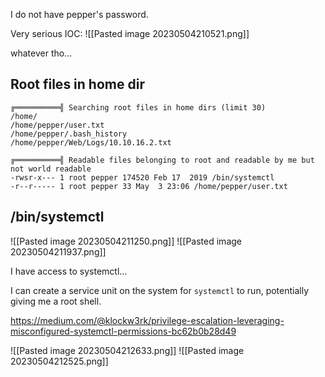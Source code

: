 I do not have pepper's password.

Very serious IOC:
![[Pasted image 20230504210521.png]]

whatever tho...

## Root files in home dir
```
╔══════════╣ Searching root files in home dirs (limit 30)  
/home/  
/home/pepper/user.txt  
/home/pepper/.bash_history  
/home/pepper/Web/Logs/10.10.16.2.txt

╔══════════╣ Readable files belonging to root and readable by me but not world readable  
-rwsr-x--- 1 root pepper 174520 Feb 17  2019 /bin/systemctl  
-r--r----- 1 root pepper 33 May  3 23:06 /home/pepper/user.txt
```


## /bin/systemctl
![[Pasted image 20230504211250.png]]
![[Pasted image 20230504211937.png]]

I have access to systemctl...

I can create a service unit on the system for `systemctl` to run, potentially giving me a root shell.

https://medium.com/@klockw3rk/privilege-escalation-leveraging-misconfigured-systemctl-permissions-bc62b0b28d49

![[Pasted image 20230504212633.png]]
![[Pasted image 20230504212525.png]]
